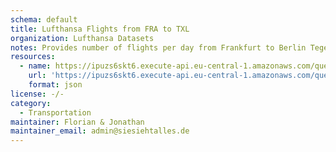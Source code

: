 ```yaml
---
schema: default
title: Lufthansa Flights from FRA to TXL
organization: Lufthansa Datasets
notes: Provides number of flights per day from Frankfurt to Berlin Tegel
resources:
  - name: https://ipuzs6skt6.execute-api.eu-central-1.amazonaws.com/query/lufthansa_flights
    url: 'https://ipuzs6skt6.execute-api.eu-central-1.amazonaws.com/query/lufthansa_flights'
    format: json
license: -/-
category:
  - Transportation
maintainer: Florian & Jonathan
maintainer_email: admin@siesiehtalles.de
---
```

